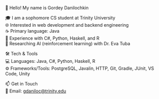 👋 Hello! My name is Gordey Danilochkin  

🎓 I am a sophomore CS student at Trinity University  
🌐 Interested in web development and backend engineering  
☕ Primary language: Java  
🔄 Experience with C#, Python, Haskell, and R  
🤖 Researching AI (reinforcement learning) with Dr. Eva Tuba  

🛠 Tech & Tools  
💻 Languages: Java, C#, Python, Haskell, R  
⚙️ Frameworks/Tools: PostgreSQL, Javalin, HTTP, Git, Gradle, JUnit, VS Code, Unity  

📫 Get in Touch  
📧 Email: gdaniloc@trinity.edu  

<!---
GordeyMartin/GordeyMartin is a ✨ special ✨ repository because its `README.md` (this file) appears on your GitHub profile.
You can click the Preview link to take a look at your changes.
--->
